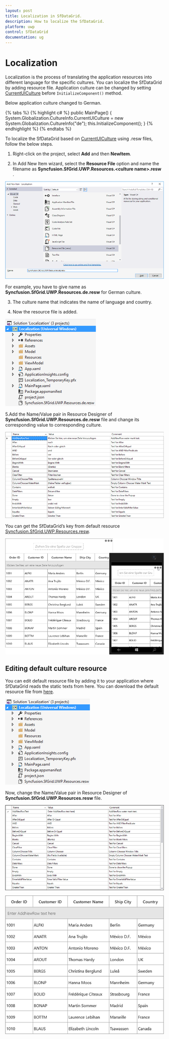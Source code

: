 ```yaml
---
layout: post
title: Localization in SfDataGrid.
description: How to localize the SfDataGrid.
platform: uwp
control: SfDataGrid
documentation: ug
---
```



# Localization 

Localization is the process of translating the application resources into different language for the specific cultures. You can localize the SfDataGrid by adding resource file. Application culture can be changed by setting [CurrentUICulture](https://msdn.microsoft.com/en-us/library/system.globalization.cultureinfo.currentuiculture.aspx) before `InitializeComponent()` method.
 
Below application culture changed to German.

{% tabs %}
{% highlight c# %}
public MainPage()
{
    System.Globalization.CultureInfo.CurrentUICulture = new System.Globalization.CultureInfo("de");
    this.InitializeComponent();
} 
{% endhighlight %}
{% endtabs %}


To localize the SfDataGrid based on [CurrentUICulture](https://msdn.microsoft.com/en-us/library/system.globalization.cultureinfo.currentuiculture.aspx)  using .resw files, follow the below steps.
 
1. Right-click on the project, select **Add** and then **NewItem**.

2. In Add New Item wizard, select the **Resource File** option and name the filename as **Syncfusion.SfGrid.UWP.Resources.&lt;culture name&gt;.resw** .
 
![](Localization_images/Localization_img1.png)

For example, you have to give name as **Syncfusion.SfGrid.UWP.Resources.de.resw** for German culture.
 
3. The culture name that indicates the name of language and country.
 
4. Now the resource file is added.


![](Localization_images/Localization_img2.png)

5.Add the Name/Value pair in Resource Designer of **Syncfusion.SfGrid.UWP.Resources.de.resw** file and change its corresponding value to corresponding culture.
 
![](Localization_images/Localization_img3.png)


You can get the SfDataGrid’s key from default resource  [Syncfusion.SfGrid.UWP.Resources.resw](http://www.syncfusion.com/downloads/support/directtrac/general/ze/Syncfusion.SfGrid.UWP.Resources-1661698644.zip).


![](Localization_images/Localization_img4.png)


## Editing default culture resource


You can edit default resource file by adding it to your application where SfDataGrid reads the static texts from here. You can download the default resource file from [here](http://www.syncfusion.com/downloads/support/directtrac/general/ze/Syncfusion.SfGrid.UWP.Resources-1661698644.zip).

![](Localization_images/Localization_img5.png)

Now, change the Name/Value pair in Resource Designer of **Syncfusion.SfGrid.UWP.Resources.resw** file.

![](Localization_images/Localization_img6.png)


![](Localization_images/Localization_img7.png)

